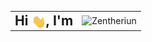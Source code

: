 <div align="center">
<table cellspacing="0" cellpadding="0" style="border: 0;">
<tr>
<td style="border: 0;"><h1 style="font-size: 1.5em; margin: 0;">Hi <img src="https://github.com/Zentheriun/Zentheriun/blob/main/gif/Hi.gif" alt="Hi" height="22" style="vertical-align: text-bottom;" />, I'm </h1></td>
<td style="border: 0;"><img src="https://github.com/Zentheriun/Zentheriun/blob/main/gif/Zentheriun.gif" alt="Zentheriun" height="32" /></td>
</tr>
</table>
</div>
